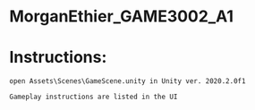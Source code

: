 # MorganEthier_GAME3002_A1
 
# Instructions:
	open Assets\Scenes\GameScene.unity in Unity ver. 2020.2.0f1

	Gameplay instructions are listed in the UI